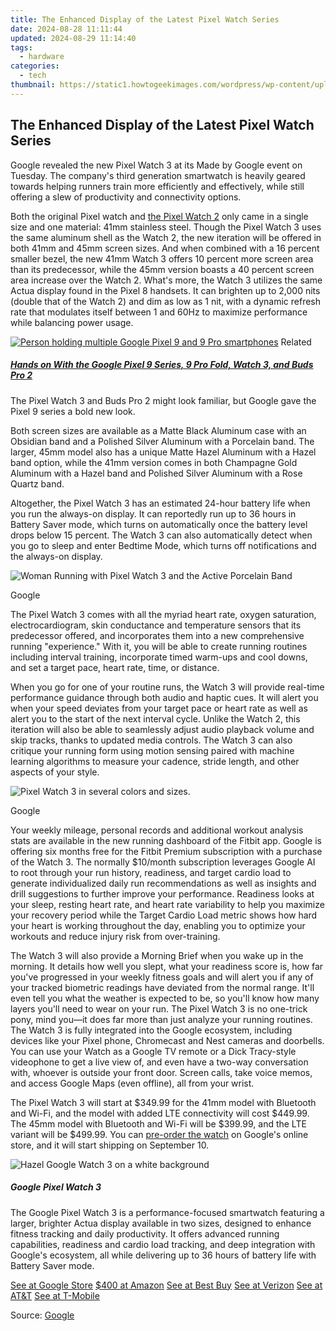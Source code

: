 ```yaml
---
title: The Enhanced Display of the Latest Pixel Watch Series
date: 2024-08-28 11:11:44
updated: 2024-08-29 11:14:40
tags:
  - hardware
categories:
  - tech
thumbnail: https://static1.howtogeekimages.com/wordpress/wp-content/uploads/wm/2024/08/41mm-and-45mm-google-pixel-watch-3both-on-display.jpg
---
```


## The Enhanced Display of the Latest Pixel Watch Series

Google revealed the new Pixel Watch 3 at its Made by Google event on Tuesday. The company's third generation smartwatch is heavily geared towards helping runners train more efficiently and effectively, while still offering a slew of productivity and connectivity options.

 Both the original Pixel watch and [the Pixel Watch 2](https://youtube-lab.techidaily.com/ractical-techniques-for-rapid-deletion-of-comments/) only came in a single size and one material: 41mm stainless steel. Though the Pixel Watch 3 uses the same aluminum shell as the Watch 2, the new iteration will be offered in both 41mm and 45mm screen sizes. And when combined with a 16 percent smaller bezel, the new 41mm Watch 3 offers 10 percent more screen area than its predecessor, while the 45mm version boasts a 40 percent screen area increase over the Watch 2\. What's more, the Watch 3 utilizes the same Actua display found in the Pixel 8 handsets. It can brighten up to 2,000 nits (double that of the Watch 2) and dim as low as 1 nit, with a dynamic refresh rate that modulates itself between 1 and 60Hz to maximize performance while balancing power usage.

[![Person holding multiple Google Pixel 9 and 9 Pro smartphones](https://static1.howtogeekimages.com/wordpress/wp-content/uploads/wm/2024/08/person-holding-multiple-google-pixel-9-and-9-pro-smartphones.jpg)](https://digital-screen-recording.techidaily.com/the-ultimate-guide-to-the-best-10-spotify-recorders/) Related 

##### [Hands on With the Google Pixel 9 Series, 9 Pro Fold, Watch 3, and Buds Pro 2](https://extra-skills.techidaily.com/in-2024-prime-pick-top-10-streamers-for-cutting-edge-tv-content/) 

The Pixel Watch 3 and Buds Pro 2 might look familiar, but Google gave the Pixel 9 series a bold new look.

[](https://win-forum.techidaily.com/connect-on-major-online-communities-dive-into-facebook-twitter-instagram-and-youtube/) 

 Both screen sizes are available as a Matte Black Aluminum case with an Obsidian band and a Polished Silver Aluminum with a Porcelain band. The larger, 45mm model also has a unique Matte Hazel Aluminum with a Hazel band option, while the 41mm version comes in both Champagne Gold Aluminum with a Hazel band and Polished Silver Aluminum with a Rose Quartz band.

 Altogether, the Pixel Watch 3 has an estimated 24-hour battery life when you run the always-on display. It can reportedly run up to 36 hours in Battery Saver mode, which turns on automatically once the battery level drops below 15 percent. The Watch 3 can also automatically detect when you go to sleep and enter Bedtime Mode, which turns off notifications and the always-on display. 

![Woman Running with Pixel Watch 3 and the Active Porcelain Band](https://static1.howtogeekimages.com/wordpress/wp-content/uploads/2024/08/woman-running-with-pixel-watch-3_active-porcelain-band.png) 

Google

 The Pixel Watch 3 comes with all the myriad heart rate, oxygen saturation, electrocardiogram, skin conductance and temperature sensors that its predecessor offered, and incorporates them into a new comprehensive running "experience." With it, you will be able to create running routines including interval training, incorporate timed warm-ups and cool downs, and set a target pace, heart rate, time, or distance.

 When you go for one of your routine runs, the Watch 3 will provide real-time performance guidance through both audio and haptic cues. It will alert you when your speed deviates from your target pace or heart rate as well as alert you to the start of the next interval cycle. Unlike the Watch 2, this iteration will also be able to seamlessly adjust audio playback volume and skip tracks, thanks to updated media controls. The Watch 3 can also critique your running form using motion sensing paired with machine learning algorithms to measure your cadence, stride length, and other aspects of your style.

![Pixel Watch 3 in several colors and sizes.](https://static1.howtogeekimages.com/wordpress/wp-content/uploads/2024/08/pixel-watch-3-45mm-and-41mm_lineup.jpg) 

Google

 Your weekly mileage, personal records and additional workout analysis stats are available in the new running dashboard of the Fitbit app. Google is offering six months free for the Fitbit Premium subscription with a purchase of the Watch 3\. The normally $10/month subscription leverages Google AI to root through your run history, readiness, and target cardio load to generate individualized daily run recommendations as well as insights and drill suggestions to further improve your performance. Readiness looks at your sleep, resting heart rate, and heart rate variability to help you maximize your recovery period while the Target Cardio Load metric shows how hard your heart is working throughout the day, enabling you to optimize your workouts and reduce injury risk from over-training.

 The Watch 3 will also provide a Morning Brief when you wake up in the morning. It details how well you slept, what your readiness score is, how far you've progressed in your weekly fitness goals and will alert you if any of your tracked biometric readings have deviated from the normal range. It'll even tell you what the weather is expected to be, so you'll know how many layers you'll need to wear on your run. The Pixel Watch 3 is no one-trick pony, mind you—it does far more than just analyze your running routines. The Watch 3 is fully integrated into the Google ecosystem, including devices like your Pixel phone, Chromecast and Nest cameras and doorbells. You can use your Watch as a Google TV remote or a Dick Tracy-style videophone to get a live view of, and even have a two-way conversation with, whoever is outside your front door. Screen calls, take voice memos, and access Google Maps (even offline), all from your wrist.

 The Pixel Watch 3 will start at $349.99 for the 41mm model with Bluetooth and Wi-Fi, and the model with added LTE connectivity will cost $449.99\. The 45mm model with Bluetooth and Wi-Fi will be $399.99, and the LTE variant will be $499.99\. You can [pre-order the watch](https://store.google.com/product/pixel%5Fwatch%5F3) on Google's online store, and it will start shipping on September 10.

![Hazel Google Watch 3 on a white background](https://static1.howtogeekimages.com/wordpress/wp-content/uploads/2024/08/hazel-google-pixel-watch-3-on-a-white-background.jpg) 

#####  Google Pixel Watch 3

The Google Pixel Watch 3 is a performance-focused smartwatch featuring a larger, brighter Actua display available in two sizes, designed to enhance fitness tracking and daily productivity. It offers advanced running capabilities, readiness and cardio load tracking, and deep integration with Google's ecosystem, all while delivering up to 36 hours of battery life with Battery Saver mode.

[See at Google Store](https://store.google.com/product/pixel%5Fwatch%5F3) [$400 at Amazon](https://www.amazon.com/dp/B0D91268TH?tag=hotoge-20&ascsubtag=UUhtgUeUpU2004630&asc%5Frefurl=https%3A%2F%2Fwww.howtogeek.com%2Fgoogle-pixel-watch-3-release%2F&asc%5Fcampaign=Short-Term) [See at Best Buy](https://shop-links.co/link/?exclusive=1&publisher_slug=itechdaily19598&url=https%3A%2F%2Fwww.bestbuy.com%2Fsite%2Fgoogle-pixel-watch-3-45mm-smartwatch-with-hazel-band-wi-fi-matte-hazel%2F6588313.p%3FskuId%3D6588313) [See at Verizon](https://www.anrdoezrs.net/links/3607085/type/dlg/sid/UUhtgUeUpU2004630/https://www.verizon.com/connected-smartwatches/google-pixel-watch-3/?CMP=ini%5Fm%5Fx%5Fpr%5Foth%5Fpr1%5F24%5F08%5Fnr%5Fgtt%5Fpw3) [See at AT&T](https://www.anrdoezrs.net/links/3607085/type/dlg/sid/UUhtgUeUpU2004630/https://www.att.com/buy/wearables/google-pixel-watch-3-41mm.html) [See at T-Mobile](https://www.t-mobile.com/smart-watch/google-pixel-watch-3-41mm) 

 Source: [Google](https://blog.google/products/pixel/google-pixel-watch-3/)

<ins class="adsbygoogle"
     style="display:block"
     data-ad-format="autorelaxed"
     data-ad-client="ca-pub-7571918770474297"
     data-ad-slot="1223367746"></ins>



<ins class="adsbygoogle"
     style="display:block"
     data-ad-client="ca-pub-7571918770474297"
     data-ad-slot="8358498916"
     data-ad-format="auto"
     data-full-width-responsive="true"></ins>
